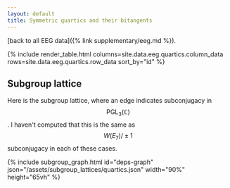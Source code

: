 ```yaml
---
layout: default
title: Symmetric quartics and their bitangents
---
```


[back to all EEG data]({% link supplementary/eeg.md %}).

{% include render_table.html
   columns=site.data.eeg.quartics.column_data
   rows=site.data.eeg.quartics.row_data
   sort_by="id"
%}

## Subgroup lattice

Here is the subgroup lattice, where an edge indicates subconjugacy in $$\text{PGL}_3(\mathbb{C})$$. I haven't computed that this is the same as $$W(E_7)/\pm1$$ subconjugacy in each of these cases.

{% include subgroup_graph.html
   id="deps-graph"
   json="/assets/subgroup_lattices/quartics.json"
   width="90%"
   height="65vh"
%}
